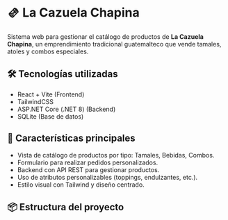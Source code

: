 # 🫔 La Cazuela Chapina

Sistema web para gestionar el catálogo de productos de **La Cazuela Chapina**, un emprendimiento tradicional guatemalteco que vende tamales, atoles y combos especiales.

## 🛠️ Tecnologías utilizadas

- React + Vite (Frontend)
- TailwindCSS
- ASP.NET Core (.NET 8) (Backend)
- SQLite (Base de datos)

## 🚀 Características principales

- Vista de catálogo de productos por tipo: Tamales, Bebidas, Combos.
- Formulario para realizar pedidos personalizados.
- Backend con API REST para gestionar productos.
- Uso de atributos personalizables (toppings, endulzantes, etc.).
- Estilo visual con Tailwind y diseño centrado.

## 📦 Estructura del proyecto

